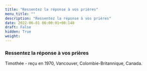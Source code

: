 ```yaml
---
title: "Ressentez la réponse à vos prières"
menu_title: ""
description: "Ressentez la réponse à vos prières"
date: 2022-06-01 06:00:01+00:148
draft: False
hidden: True
weight:
---
```

### Ressentez la réponse à vos prières

Timothée - reçu en 1970, Vancouver, Colombie-Britannique, Canada.

